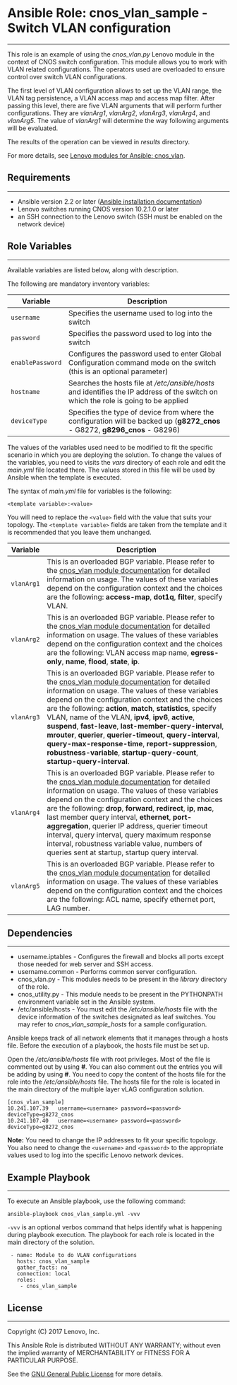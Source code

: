 # Ansible Role: cnos_vlan_sample - Switch VLAN configuration
---
<add role description below>

This role is an example of using the *cnos_vlan.py* Lenovo module in the context of CNOS switch configuration. This module allows you to work with VLAN related configurations. The operators used are overloaded to ensure control over switch VLAN configurations.

The first level of VLAN configuration allows to set up the VLAN range, the VLAN tag persistence, a VLAN access map and access map filter. After passing this level, there are five VLAN arguments that will perform further configurations. They are *vlanArg1*, *vlanArg2*, *vlanArg3*, *vlanArg4*, and *vlanArg5*. The value of *vlanArg1* will determine the way following arguments will be evaluated.

The results of the operation can be viewed in *results* directory.

For more details, see [Lenovo modules for Ansible: cnos_vlan](http://systemx.lenovofiles.com/help/index.jsp?topic=%2Fcom.lenovo.switchmgt.ansible.doc%2Fcnos_vlan.html&cp=0_3_1_0_4_14).


## Requirements
---
<add role requirements information below>

- Ansible version 2.2 or later ([Ansible installation documentation](http://docs.ansible.com/ansible/intro_installation.html))
- Lenovo switches running CNOS version 10.2.1.0 or later
- an SSH connection to the Lenovo switch (SSH must be enabled on the network device)


## Role Variables
---
<add role variables information below>

Available variables are listed below, along with description.

The following are mandatory inventory variables:

Variable | Description
--- | ---
`username` | Specifies the username used to log into the switch
`password` | Specifies the password used to log into the switch
`enablePassword` | Configures the password used to enter Global Configuration command mode on the switch (this is an optional parameter)
`hostname` | Searches the hosts file at */etc/ansible/hosts* and identifies the IP address of the switch on which the role is going to be applied
`deviceType` | Specifies the type of device from where the configuration will be backed up (**g8272_cnos** - G8272, **g8296_cnos** - G8296)

The values of the variables used need to be modified to fit the specific scenario in which you are deploying the solution. To change the values of the variables, you need to visits the *vars* directory of each role and edit the *main.yml* file located there. The values stored in this file will be used by Ansible when the template is executed.

The syntax of *main.yml* file for variables is the following:

```
<template variable>:<value>
```

You will need to replace the `<value>` field with the value that suits your topology. The `<template variable>` fields are taken from the template and it is recommended that you leave them unchanged.

Variable | Description
--- | ---
`vlanArg1` | This is an overloaded BGP variable. Please refer to the [cnos_vlan module documentation](http://ralfss28.labs.lenovo.com:5555/help/topic/com.lenovo.switchmgt.ansible.doc/cnos_vlan.html?cp=0_3_1_0_2_16) for detailed information on usage. The values of these variables depend on the configuration context and the choices are the following: **access-map**, **dot1q**, **filter**, specify VLAN.
`vlanArg2` | This is an overloaded BGP variable. Please refer to the [cnos_vlan module documentation](http://ralfss28.labs.lenovo.com:5555/help/topic/com.lenovo.switchmgt.ansible.doc/cnos_vlan.html?cp=0_3_1_0_2_16) for detailed information on usage. The values of these variables depend on the configuration context and the choices are the following: VLAN access map name, **egress-only**, **name**, **flood**, **state**, **ip**.
`vlanArg3` | This is an overloaded BGP variable. Please refer to the [cnos_vlan module documentation](http://ralfss28.labs.lenovo.com:5555/help/topic/com.lenovo.switchmgt.ansible.doc/cnos_vlan.html?cp=0_3_1_0_2_16) for detailed information on usage. The values of these variables depend on the configuration context and the choices are the following: **action**, **match**, **statistics**, specify VLAN, name of the VLAN, **ipv4**, **ipv6**, **active**, **suspend**, **fast-leave**, **last-member-query-interval**, **mrouter**, **querier**, **querier-timeout**, **query-interval**, **query-max-response-time**, **report-suppression**, **robustness-variable**, **startup-query-count**, **startup-query-interval**.
`vlanArg4` | This is an overloaded BGP variable. Please refer to the [cnos_vlan module documentation](http://ralfss28.labs.lenovo.com:5555/help/topic/com.lenovo.switchmgt.ansible.doc/cnos_vlan.html?cp=0_3_1_0_2_16) for detailed information on usage. The values of these variables depend on the configuration context and the choices are the following: **drop**, **forward**, **redirect**, **ip**, **mac**, last member query interval, **ethernet**, **port-aggregation**, querier IP address, querier timeout interval, query interval, query maximum response interval, robustness variable value, numbers of queries sent at startup, startup query interval.
`vlanArg5` | This is an overloaded BGP variable. Please refer to the [cnos_vlan module documentation](http://ralfss28.labs.lenovo.com:5555/help/topic/com.lenovo.switchmgt.ansible.doc/cnos_vlan.html?cp=0_3_1_0_2_16) for detailed information on usage. The values of these variables depend on the configuration context and the choices are the following: ACL name, specify ethernet port, LAG number.


## Dependencies
---
<add dependencies information below>

- username.iptables - Configures the firewall and blocks all ports except those needed for web server and SSH access.
- username.common - Performs common server configuration.
- cnos_vlan.py - This modules needs to be present in the *library* directory of the role.
- cnos_utility.py - This module needs to be present in the PYTHONPATH environment variable set in the Ansible system.
- /etc/ansible/hosts - You must edit the */etc/ansible/hosts* file with the device information of the switches designated as leaf switches. You may refer to *cnos_vlan_sample_hosts* for a sample configuration.

Ansible keeps track of all network elements that it manages through a hosts file. Before the execution of a playbook, the hosts file must be set up.

Open the */etc/ansible/hosts* file with root privileges. Most of the file is commented out by using **#**. You can also comment out the entries you will be adding by using **#**. You need to copy the content of the hosts file for the role into the */etc/ansible/hosts* file. The hosts file for the role is located in the main directory of the multiple layer vLAG configuration solution.

```
[cnos_vlan_sample]
10.241.107.39   username=<username> password=<password> deviceType=g8272_cnos
10.241.107.40   username=<username> password=<password> deviceType=g8272_cnos 
```
    
**Note:** You need to change the IP addresses to fit your specific topology. You also need to change the `<username>` and `<password>` to the appropriate values used to log into the specific Lenovo network devices.


## Example Playbook
---
<add playbook samples below>

To execute an Ansible playbook, use the following command:

```
ansible-playbook cnos_vlan_sample.yml -vvv
```

`-vvv` is an optional verbos command that helps identify what is happening during playbook execution. The playbook for each role is located in the main directory of the solution.

```
 - name: Module to do VLAN configurations
   hosts: cnos_vlan_sample
   gather_facts: no
   connection: local
   roles:
    - cnos_vlan_sample
```


## License
---
<add license information below>
Copyright (C) 2017 Lenovo, Inc.

This Ansible Role is distributed WITHOUT ANY WARRANTY; without even the implied warranty of MERCHANTABILITY or FITNESS FOR A PARTICULAR PURPOSE.  

See the [GNU General Public License](http://www.gnu.org/licenses/) for more details.